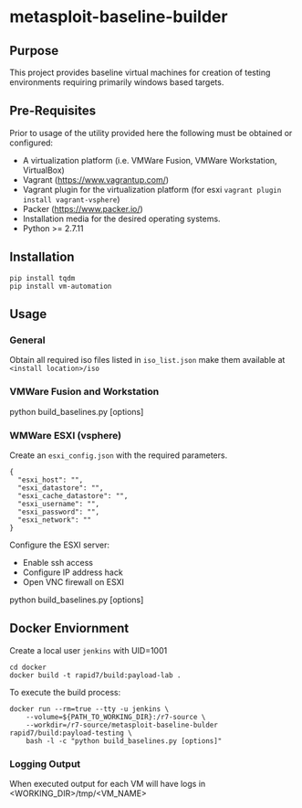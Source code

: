# metasploit-baseline-builder
## Purpose
This project provides baseline virtual machines for creation of testing environments requiring primarily windows based targets.

## Pre-Requisites
Prior to usage of the utility provided here the following must be obtained or configured:

* A virtualization platform (i.e. VMWare Fusion, VMWare Workstation, VirtualBox)
* Vagrant (https://www.vagrantup.com/)
* Vagrant plugin for the virtualization platform (for esxi `vagrant plugin install vagrant-vsphere`)
* Packer (https://www.packer.io/)
* Installation media for the desired operating systems.
* Python >= 2.7.11

## Installation
```
pip install tqdm
pip install vm-automation
````

## Usage
### General
Obtain all required iso files listed in `iso_list.json` make them available
at `<install location>/iso`


### VMWare Fusion and Workstation
python build_baselines.py [options]

### WMWare ESXI (vsphere)
Create an `esxi_config.json` with the required parameters.
```
{
  "esxi_host": "",
  "esxi_datastore": "",
  "esxi_cache_datastore": "",
  "esxi_username": "",
  "esxi_password": "",
  "esxi_network": ""
}
```

Configure the ESXI server:
* Enable ssh access
* Configure IP address hack
* Open VNC firewall on ESXI

python build_baselines.py [options]

## Docker Enviornment
Create a local user `jenkins` with UID=1001

```
cd docker
docker build -t rapid7/build:payload-lab .
```

To execute the build process:
```
docker run --rm=true --tty -u jenkins \
    --volume=${PATH_TO_WORKING_DIR}:/r7-source \
    --workdir=/r7-source/metasploit-baseline-bulder rapid7/build:payload-testing \
    bash -l -c "python build_baselines.py [options]"
```

### Logging Output
When executed output for each VM will have logs in <WORKING_DIR>/tmp/<VM_NAME>
